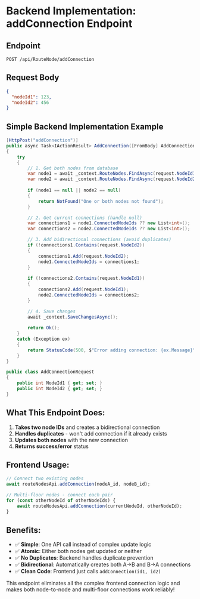 # Backend Implementation: addConnection Endpoint

## Endpoint
```
POST /api/RouteNode/addConnection
```

## Request Body
```json
{
  "nodeId1": 123,
  "nodeId2": 456
}
```

## Simple Backend Implementation Example

```csharp
[HttpPost("addConnection")]
public async Task<IActionResult> AddConnection([FromBody] AddConnectionRequest request)
{
    try
    {
        // 1. Get both nodes from database
        var node1 = await _context.RouteNodes.FindAsync(request.NodeId1);
        var node2 = await _context.RouteNodes.FindAsync(request.NodeId2);
        
        if (node1 == null || node2 == null)
        {
            return NotFound("One or both nodes not found");
        }

        // 2. Get current connections (handle null)
        var connections1 = node1.ConnectedNodeIds ?? new List<int>();
        var connections2 = node2.ConnectedNodeIds ?? new List<int>();

        // 3. Add bidirectional connections (avoid duplicates)
        if (!connections1.Contains(request.NodeId2))
        {
            connections1.Add(request.NodeId2);
            node1.ConnectedNodeIds = connections1;
        }
        
        if (!connections2.Contains(request.NodeId1))
        {
            connections2.Add(request.NodeId1);
            node2.ConnectedNodeIds = connections2;
        }

        // 4. Save changes
        await _context.SaveChangesAsync();
        
        return Ok();
    }
    catch (Exception ex)
    {
        return StatusCode(500, $"Error adding connection: {ex.Message}");
    }
}

public class AddConnectionRequest
{
    public int NodeId1 { get; set; }
    public int NodeId2 { get; set; }
}
```

## What This Endpoint Does:

1. **Takes two node IDs** and creates a bidirectional connection
2. **Handles duplicates** - won't add connection if it already exists
3. **Updates both nodes** with the new connection
4. **Returns success/error** status

## Frontend Usage:

```javascript
// Connect two existing nodes
await routeNodesApi.addConnection(nodeA_id, nodeB_id);

// Multi-floor nodes - connect each pair
for (const otherNodeId of otherNodeIds) {
    await routeNodesApi.addConnection(currentNodeId, otherNodeId);
}
```

## Benefits:

- ✅ **Simple**: One API call instead of complex update logic
- ✅ **Atomic**: Either both nodes get updated or neither
- ✅ **No Duplicates**: Backend handles duplicate prevention
- ✅ **Bidirectional**: Automatically creates both A→B and B→A connections
- ✅ **Clean Code**: Frontend just calls `addConnection(id1, id2)`

This endpoint eliminates all the complex frontend connection logic and makes both node-to-node and multi-floor connections work reliably!